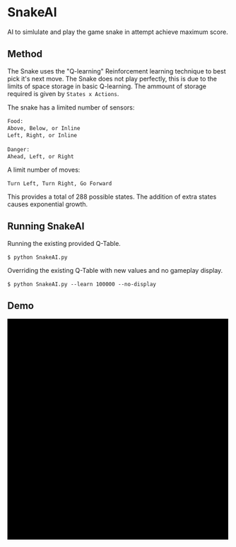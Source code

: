 # SnakeAI

AI to simlulate and play the game snake in attempt achieve maximum score.

## Method
The Snake uses the "Q-learning" Reinforcement learning technique to best pick it's next move.
The Snake does not play perfectly, this is due to the limits of space storage in basic Q-learning. 
The ammount of storage required is given by `States x Actions`.

The snake has a limited number of sensors:

```
Food:
Above, Below, or Inline
Left, Right, or Inline

Danger:
Ahead, Left, or Right
```
A limit number of moves:
```
Turn Left, Turn Right, Go Forward
```
This provides a total of 288 possible states. The addition of extra states causes exponential growth.

## Running SnakeAI
Running the existing provided Q-Table.
```
$ python SnakeAI.py
```
Overriding the existing Q-Table with new values and no gameplay display.
```
$ python SnakeAI.py --learn 100000 --no-display
```
## Demo
![snake_ai](demo/snake_1.gif)